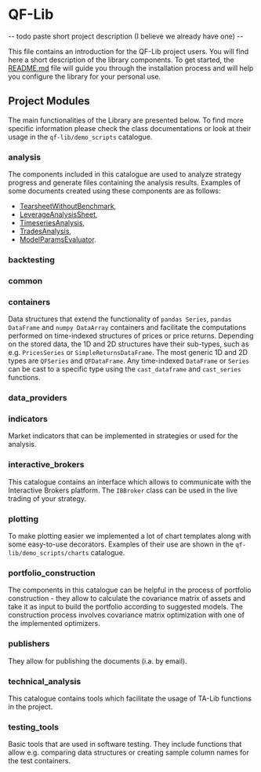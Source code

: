 # QF-Lib
-- todo paste short project description (I believe we already have one) --

This file contains an introduction for the QF-Lib project users. You will find here a short description 
of the library components. To get started, the [README.md](README.md) file will guide you through the installation 
process and will help you configure the library for your personal use.

## Project Modules
The main functionalities of the Library are presented below. To find more specific information please check the class
documentations or look at their usage in the `qf-lib/demo_scripts` catalogue.

### analysis
The components included in this catalogue are used to analyze strategy progress and generate files containing 
the analysis results. Examples of some documents created using these components are as follows:
* [TearsheetWithoutBenchmark](readme_example_files/tearsheet_without_benchmark.pdf),
* [LeverageAnalysisSheet](readme_example_files/leverage_analysis_sheet.pdf),
* [TimeseriesAnalysis](readme_example_files/timeseries_analysis.xlsx),
* [TradesAnalysis](readme_example_files/trades_analysis.csv),
* [ModelParamsEvaluator](readme_example_files/model_params_evaluator.pdf).

### backtesting


### common


### containers
Data structures that extend the functionality of `pandas Series`, `pandas DataFrame` and `numpy DataArray` containers 
and facilitate the computations performed on time-indexed structures of prices or price returns. Depending on the stored 
data, the 1D and 2D structures have their sub-types, such as e.g. `PricesSeries` or `SimpleReturnsDataFrame`.
The most generic 1D and 2D types are `QFSeries` and `QFDataFrame`. Any time-indexed `DataFrame` or `Series` 
can be cast to a specific type using the `cast_dataframe` and `cast_series` functions.

### data_providers

### indicators
Market indicators that can be implemented in strategies or used for the analysis.

### interactive_brokers
This catalogue contains an interface which allows to communicate with the Interactive Brokers platform. The `IBBroker` 
class can be used in the live trading of your strategy.

### plotting
To make plotting easier we implemented a lot of chart templates along with some easy-to-use decorators. Examples of their 
use are shown in the `qf-lib/demo_scripts/charts` catalogue.

### portfolio_construction
The components in this catalogue can be helpful in the process of portfolio construction - they allow to calculate
the covariance matrix of assets and take it as input to build the portfolio according to suggested models. 
The construction process involves covariance matrix optimization with one of the implemented optimizers.

### publishers
They allow for publishing the documents (i.a. by email). 

### technical_analysis
This catalogue contains tools which facilitate the usage of TA-Lib functions in the project.

### testing_tools
Basic tools that are used in software testing. They include functions that allow e.g. comparing data structures 
or creating sample column names for the test containers.

